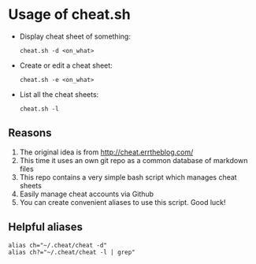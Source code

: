 Usage of cheat.sh
=================

* Display cheat sheet of something:

    `cheat.sh -d <on_what>`

* Create or edit a cheat sheet:

    `cheat.sh -e <on_what>`

* List all the cheat sheets:

    `cheat.sh -l`

Reasons
-------

1. The original idea is from http://cheat.errtheblog.com/
2. This time it uses an own git repo as a common database of markdown files
3. This repo contains a very simple bash script which manages cheat sheets
4. Easily manage cheat accounts via Github
5. You can create convenient aliases to use this script. Good luck!

Helpful aliases
---------------

```
alias ch="~/.cheat/cheat -d"
alias ch?="~/.cheat/cheat -l | grep"
```
